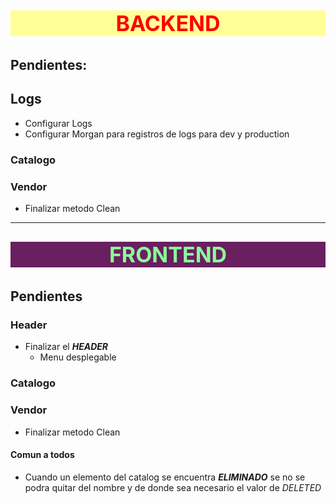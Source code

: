 <p style="color: red; font-size: 34px; text-transform: uppercase; font-weight: bold; background-color: #ffff97; text-align: center">Backend</p>

## Pendientes:

## Logs

- Configurar Logs
- Configurar Morgan para registros de logs para dev y production

### Catalogo

### Vendor

- Finalizar metodo Clean


_________________________________
<p style="color: #8AFF97; font-size: 34px; text-transform: uppercase; font-weight: bold; background-color: #691F60; text-align: center; margin-top: 30px">Frontend</p>

## Pendientes

### Header

- Finalizar el ***HEADER***
    - Menu desplegable

### Catalogo

### Vendor

- Finalizar metodo Clean

#### Comun a todos

- Cuando un elemento del catalog se encuentra ***ELIMINADO*** se no se podra quitar del nombre y de donde sea necesario el valor de _DELETED_   

